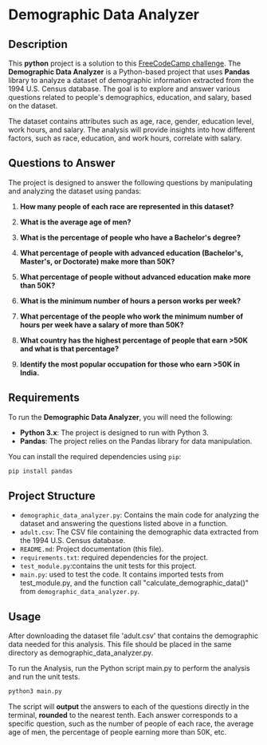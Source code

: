 # Demographic Data Analyzer

## Description

This **python** project is a solution to this [FreeCodeCamp challenge](https://www.freecodecamp.org/learn/data-analysis-with-python/data-analysis-with-python-projects/demographic-data-analyzer).
The **Demographic Data Analyzer** is a Python-based project that uses **Pandas** library to analyze a dataset of demographic information extracted from the 1994 U.S. Census database. The goal is to explore and answer various questions related to people's demographics, education, and salary, based on the dataset.

The dataset contains attributes such as age, race, gender, education level, work hours, and salary. The analysis will provide insights into how different factors, such as race, education, and work hours, correlate with salary.

## Questions to Answer

The project is designed to answer the following questions by manipulating and analyzing the dataset using pandas:

1. **How many people of each race are represented in this dataset?**  

2. **What is the average age of men?**

3. **What is the percentage of people who have a Bachelor's degree?**

4. **What percentage of people with advanced education (Bachelor's, Master's, or Doctorate) make more than 50K?**

5. **What percentage of people without advanced education make more than 50K?**

6. **What is the minimum number of hours a person works per week?**

7. **What percentage of the people who work the minimum number of hours per week have a salary of more than 50K?**

8. **What country has the highest percentage of people that earn >50K and what is that percentage?**

9. **Identify the most popular occupation for those who earn >50K in India.**

## Requirements

To run the **Demographic Data Analyzer**, you will need the following:

- **Python 3.x**: The project is designed to run with Python 3.
- **Pandas**: The project relies on the Pandas library for data manipulation.

You can install the required dependencies using `pip`:

```bash
pip install pandas
```

## Project Structure
- `demographic_data_analyzer.py`: Contains the main code for analyzing the dataset and answering the questions listed above in a function.
- `adult.csv`: The CSV file containing the demographic data extracted from the 1994 U.S. Census database.
- `README.md`: Project documentation (this file).
- `requirements.txt`: required dependencies for the project.
 - `test_module.py`:contains the unit tests for this project.
 - `main.py`: used to test the code. It contains imported tests from test_module.py, and the function call "calculate_demographic_data()" from `demographic_data_analyzer.py`.
## Usage

After downloading the dataset file 'adult.csv' that contains the demographic data needed for this analysis. This file should be placed in the same directory as demographic_data_analyzer.py.

To run the Analysis, run the Python script main.py to perform the analysis and run the unit tests.

```bash
python3 main.py
```

The script will **output** the answers to each of the questions directly in the terminal, **rounded** to the nearest tenth. Each answer corresponds to a specific question, such as the number of people of each race, the average age of men, the percentage of people earning more than 50K, etc.

